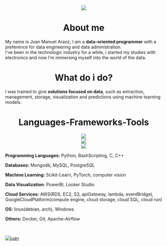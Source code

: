 <h1 align="center">
    <img src="https://readme-typing-svg.herokuapp.com/?font=Righteous&size=36&center=true&vCenter=true&width=500&height=70&duration=5000&color=F70000&lines=Hi+There!+👋;+Welcome+to+my+repository;" />
</h1>

<h1 align="center"><b>About me</b></h1>
<p>My name is Juan Manuel Araoz, I am a <b>data-oriented programmer</b> with a preference for data engineering and data administration.<br> I've been in the technologic industry for a while, i started my studies with electronics and now I'm immersing myself into the world of the data.</p>

<h1 align="center"><b>What do i do?</b></h1>
<p>I was trained to give <b>solutions focused on data</b>, such as extraction, management, storage, visualization and predictions using machine learning models.</p>


<h1 align="center"><b>Languages-Frameworks-Tools</b></h1>

<div align="center">
    <img src="https://skillicons.dev/icons?i=python,c,cpp,bash" /><br>
    <img src="https://skillicons.dev/icons?i=mongodb,mysql,postgresql" /> <br> 
    <img src="https://skillicons.dev/icons?i=linux,docker,git,aws" />
</div>

<p><b>Programming Languages:</b> Python, BashScripting, C, C++</p>

<p><b>Databases:</b> Mongodb, MySQL, PostgreSQL</p>

<p><b>Machine Learning:</b> Scikit-Learn, PyTorch, computer vision</p>

<p><b>Data Visualization</b>: PowerBI, Looker Studio</p>

<p><b>Cloud Services:</b> AWS(RDS, EC2, S3, apiGateway, lambda, eventBridge), GoogleCloudPlatform(compute engine, cloud storage, cloud SQL, cloud run)</p>

<p><b>OS:</b> linux(debian, arch), Windows</p>

<p><b>Others:</b> Docker, Git, Apache-Airflow</p>

<p>&nbsp</p>
<a href="https://www.linkedin.com/in/juanm-araoz4168/" target="_blank"><img alt="juan" title="Connect with Juan" src="https://img.shields.io/badge/Juan Manuel Araoz-0077B5?style=flat&logo=Linkedin&logoColor=white"></a>
